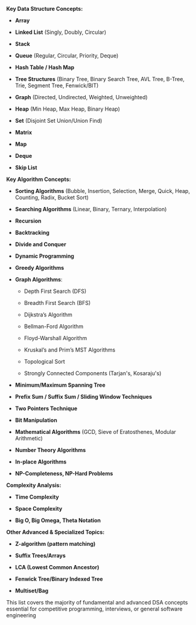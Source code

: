 **Key Data Structure Concepts:**

- **Array**
    
- **Linked List** (Singly, Doubly, Circular)
    
- **Stack**
    
- **Queue** (Regular, Circular, Priority, Deque)
    
- **Hash Table / Hash Map**
    
- **Tree Structures** (Binary Tree, Binary Search Tree, AVL Tree, B-Tree, Trie, Segment Tree, Fenwick/BIT)
    
- **Graph** (Directed, Undirected, Weighted, Unweighted)
    
- **Heap** (Min Heap, Max Heap, Binary Heap)
    
- **Set** (Disjoint Set Union/Union Find)
    
- **Matrix**
    
- **Map**
    
- **Deque**
    
- **Skip List**
    

**Key Algorithm Concepts:**

- **Sorting Algorithms** (Bubble, Insertion, Selection, Merge, Quick, Heap, Counting, Radix, Bucket Sort)
    
- **Searching Algorithms** (Linear, Binary, Ternary, Interpolation)
    
- **Recursion**
    
- **Backtracking**
    
- **Divide and Conquer**
    
- **Dynamic Programming**
    
- **Greedy Algorithms**
    
- **Graph Algorithms**:
    
    - Depth First Search (DFS)
        
    - Breadth First Search (BFS)
        
    - Dijkstra’s Algorithm
        
    - Bellman-Ford Algorithm
        
    - Floyd-Warshall Algorithm
        
    - Kruskal’s and Prim’s MST Algorithms
        
    - Topological Sort
        
    - Strongly Connected Components (Tarjan's, Kosaraju's)
        
- **Minimum/Maximum Spanning Tree**
    
- **Prefix Sum / Suffix Sum / Sliding Window Techniques**
    
- **Two Pointers Technique**
    
- **Bit Manipulation**
    
- **Mathematical Algorithms** (GCD, Sieve of Eratosthenes, Modular Arithmetic)
    
- **Number Theory Algorithms**
    
- **In-place Algorithms**
    
- **NP-Completeness, NP-Hard Problems**
    

**Complexity Analysis:**

- **Time Complexity**
    
- **Space Complexity**
    
- **Big O, Big Omega, Theta Notation**
    

**Other Advanced & Specialized Topics:**

- **Z-algorithm (pattern matching)**
    
- **Suffix Trees/Arrays**
    
- **LCA (Lowest Common Ancestor)**
    
- **Fenwick Tree/Binary Indexed Tree**
    
- **Multiset/Bag**
    

This list covers the majority of fundamental and advanced DSA concepts essential for competitive programming, interviews, or general software engineering